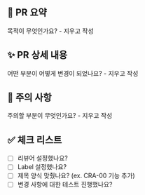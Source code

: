 ## 🚀 PR 요약

목적이 무엇인가요? - 지우고 작성

## ✨ PR 상세 내용

어떤 부분이 어떻게 변경이 되었나요? - 지우고 작성

## 🚨 주의 사항

주의할 부분이 무엇인가요? - 지우고 작성

## ✅ 체크 리스트

- [ ] 리뷰어 설정했나요?
- [ ] Label 설정했나요?
- [ ] 제목 양식 맞췄나요? (ex. CRA-00 기능 추가)
- [ ] 변경 사항에 대한 테스트 진행했나요?
